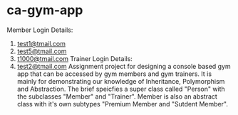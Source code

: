 # ca-gym-app
Member Login Details:
  1. test1@tmail.com
  2. test5@tmail.com
  3. t1000@tmail.com
Trainer Login Details:
  1. test2@tmail.com
Assignment project for designing a console based gym app that can be accessed by gym members and gym trainers. It is mainly for 
demonstrating our knowledge of Inheritance, Polymorphism and Abstraction. The brief speicfies a super class called "Person" with the
subclasses "Member" and "Trainer". Member is also an abstract class with it's own subtypes "Premium Member and "Sutdent Member".
